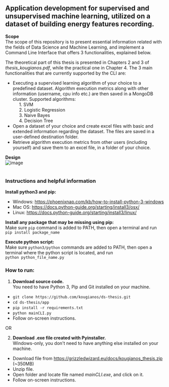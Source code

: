 ## Application development for supervised and unsupervised machine learning, utilized on a dataset of building energy features recording.

**Scope**  
The scope of this repository is to present essential information related with the fields of Data Science and Machine Learning, and implement a Command Line Interface that offers 3 functionalities, explained below.

The theoretical part of this thesis is presented in Chapters 2 and 3 of *thesis_kougianos.pdf*, while the practical one in Chapter 4. The 3 main functionalities that are currently supported by the CLI are:  
*	Executing a supervised learning algorithm of your choice to a predefined dataset. Algorithm execution metrics along with other information (username, cpu info etc.) are then saved in a MongoDB cluster. Supported algorithms: <br>
  &nbsp;&nbsp;&nbsp;&nbsp; 1.	SVM   
  &nbsp;&nbsp;&nbsp;&nbsp; 2.	Logistic Regression  
  &nbsp;&nbsp;&nbsp;&nbsp; 3.	Naive Bayes  
  &nbsp;&nbsp;&nbsp;&nbsp; 4.	Decision Tree  
*	Open a dataset of your choice and create excel files with basic and extended information regarding the dataset. The files are saved in a user-defined destination folder.
*	Retrieve algorithm execution metrics from other users (including yourself) and save them to an excel file, in a folder of your choice.

**Design**  
![image](https://user-images.githubusercontent.com/23719920/127898453-69222725-6b53-440e-ba9f-d3005c17129f.png)

#
### Instructions and helpful information
**Install python3 and pip:**  
* Windows: https://phoenixnap.com/kb/how-to-install-python-3-windows
* Mac OS: https://docs.python-guide.org/starting/install3/osx/
* Linux: https://docs.python-guide.org/starting/install3/linux/

**Install any package that may be missing using pip:**  
Make sure `pip` command is added to PATH, then open a terminal and run   
`pip install package_name`

**Execute python script:**  
Make sure `python3/python` commands are added to PATH, then open a terminal where the python script is located, and run  
`python python_file_name.py` 

### How to run:
1. **Download source code.**  
You need to have Python 3, Pip and Git installed on your machine.
- `git clone https://github.com/kougianos/ds-thesis.git`
- `cd ds-thesis/app`
- `pip install -r requirements.txt`
- `python mainCLI.py`
- Follow on-screen instructions.  

OR  

2. **Download .exe file created with Pyinstaller.**  
Windows-only, you don't need to have anything else installed on your machine.
- Download file from https://grizzledwizard.eu/docs/kougianos_thesis.zip (~350MB)
- Unzip file.
- Open folder and locate file named *mainCLI.exe*, and click on it.  
- Follow on-screen instructions.

